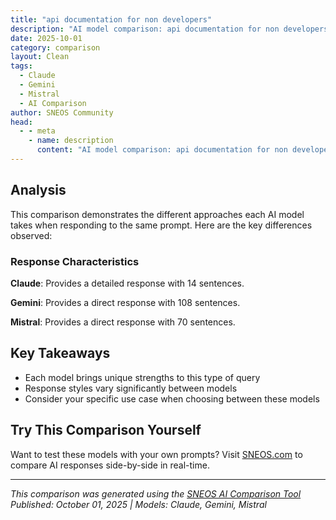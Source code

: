 ```yaml
---
title: "api documentation for non developers"
description: "AI model comparison: api documentation for non developers..."
date: 2025-10-01
category: comparison
layout: Clean
tags:
  - Claude
  - Gemini
  - Mistral
  - AI Comparison
author: SNEOS Community
head:
  - - meta
    - name: description
      content: "AI model comparison: api documentation for non developers..."
---
```


<ChatComparison
  title="api documentation for non developers"
  prompt="api documentation for non developers"
  :responses='{
    "Claude": "# API Documentation for Non-Developers\n\n## What is an API?\n\nThink of an API (Application Programming Interface) as a **digital messenger** or **waiter at a restaurant**:\n\n- You (the customer) tell the waiter what you want from the menu\n- The waiter takes your order to the kitchen (the system)\n- The kitchen prepares your food and gives it back to the waiter\n- The waiter brings your food to you\n\nAn API works the same way - it takes requests from one program and delivers responses from another program.\n\n## Real-World Examples You Use Daily\n\n### Weather App\n- **What you see**: Current temperature and forecast\n- **What\u0027s happening**: The app asks a weather API \u0022What\u0027s the weather in New York?\u0022\n- **API responds**: With temperature, humidity, forecast data\n- **You see**: \u002272\u00B0F, Sunny\u0022\n\n### Online Shopping\n- **What you do**: Enter credit card info and click \u0022Buy\u0022\n- **What\u0027s happening**: Store\u0027s website asks payment API \u0022Can you process this $50 charge?\u0022\n- **API responds**: \u0022Yes, payment approved\u0022 or \u0022No, card declined\u0022\n- **You see**: \u0022Order confirmed!\u0022 or \u0022Payment failed\u0022\n\n## Common API Concepts (In Plain English)\n\n### Endpoint\n- **Technical definition**: A specific URL where you can access an API\n- **Simple explanation**: Like a specific phone number for different departments\n  - Weather info: \u0022Call 555-WEATHER\u0022\n  - Payment processing: \u0022Call 555-PAYMENT\u0022\n\n### Request\n- **What it is**: Asking the API for something\n- **Like**: Placing an order at a drive-through\n- **Examples**: \n  - \u0022Give me today\u0027s weather\u0022\n  - \u0022Process this payment\u0022\n  - \u0022Show me my account balance\u0022\n\n### Response\n- **What it is**: The API\u0027s answer to your request\n- **Like**: Getting your food at the drive-through\n- **Examples**:\n  - Weather data\n  - \u0022Payment successful\u0022\n  - Account balance: $1,250\n\n### API Key\n- **What it is**: A special password that identifies you\n- **Like**: Your membership card at a store\n- **Why needed**: \n  - Security (only authorized users)\n  - Tracking usage\n  - Preventing abuse\n\n## Types of APIs You Encounter\n\n### 1. Social Media APIs\n**What they do**: Let apps post to or read from social platforms\n**Examples**:\n- Sharing a news article to Facebook from a news app\n- Logging into a website using your Google account\n- Posting Instagram photos from third-party apps\n\n### 2. Payment APIs\n**What they do**: Handle money transactions\n**Examples**:\n- PayPal checkout on websites\n- Apple Pay in apps\n- Stripe processing credit cards\n\n### 3. Maps APIs\n**What they do**: Provide location and mapping services\n**Examples**:\n- Store locators on websites\n- Uber showing your driver\u0027s location\n- Real estate sites showing property locations\n\n### 4. Communication APIs\n**What they do**: Send messages, emails, or calls\n**Examples**:\n- Getting text confirmations for orders\n- Video calling in apps\n- Email notifications from services\n\n## How APIs Benefit You\n\n### \u2705 Convenience\n- Don\u0027t need separate apps for everything\n- Information updates automatically\n- Seamless experiences across different services\n\n### \u2705 Choice\n- Multiple apps can use the same service\n- Switch between different apps that do similar things\n- Mix and match services you prefer\n\n### \u2705 Innovation\n- New apps can build on existing services\n- Faster development of new features\n- Creative combinations of different services\n\n## Common Questions\n\n### \u0022Is my data safe with APIs?\u0022\n- **Good APIs**: Use encryption and security measures\n- **What to look for**: Apps from reputable companies, clear privacy policies\n- **Red flags**: Apps asking for unnecessary permissions\n\n### \u0022Why do some features stop working?\u0022\n- **Reason**: The API might be down for maintenance or updates\n- **Like**: Restaurant temporarily out of an ingredient\n- **Usually**: Service returns quickly\n\n### \u0022Can I control what APIs access?\u0022\n- **Yes**: Through app permissions and account settings\n- **Examples**: \n  - Revoke access to your social media accounts\n  - Turn off location sharing\n  - Disable payment methods\n\n## When APIs Don\u0027t Work (Troubleshooting)\n\n### Common Issues You Might Notice:\n1. **Weather not updating** \u2192 Weather API might be down\n2. **Can\u0027t log in with",
    "Gemini": "Okay, let\u0027s break down API documentation for non-developers. The goal is to explain what APIs are, why they\u0027re useful, and how to understand the documentation without getting bogged down in technical jargon.\n\n**What is an API (in simple terms)?**\n\nImagine a restaurant.\n\n*   **You (the user)** want to order food.\n*   **The Menu** lists the dishes you can order (what the API offers).\n*   **The Waiter (the API)** takes your order, communicates it to the kitchen, and brings you the food. The waiter is the messenger and facilitator.\n*   **The Kitchen (the Application/Service)** prepares the food based on your order.\n\nAn API (Application Programming Interface) is like that waiter. It\u0027s a set of rules and specifications that allows different software applications to talk to each other and exchange information.  Instead of ordering food, you might be requesting data, triggering an action, or using a service.\n\n**Why are APIs important (even if you\u0027re not a developer)?**\n\nAPIs make our digital world run smoothly.  Here are some examples of how you use APIs every day, without realizing it:\n\n*   **Booking a flight:** When you search for flights on a website like Expedia or Kayak, they use APIs to connect to different airlines\u0027 databases to get flight information, prices, and availability in real-time.\n*   **Using social media login:** When a website lets you log in with your Google or Facebook account, it\u0027s using their APIs to verify your identity.\n*   **Embedding a YouTube video:** When you see a YouTube video embedded on a website, that website is using YouTube\u0027s API to display the video.\n*   **Getting weather information:**  Your weather app uses an API from a weather service to provide you with current conditions and forecasts.\n* **Payment gateways** When you pay for something online, the website uses an API to communicate with the payment service (like PayPal or Stripe) to process your transaction.\n\nIn essence, APIs allow different services to work together, creating a more connected and convenient experience for you.\n\n**Understanding API Documentation (for Non-Developers)**\n\nAPI documentation is like a detailed instruction manual for how to use the API.  It can look intimidating, but you don\u0027t need to understand everything to get the gist of it.  Focus on these key areas:\n\n1.  **Overview/Introduction:**\n\n    *   **What does this API do?** This section should give you a high-level understanding of the API\u0027s purpose.  What problem does it solve? What services does it provide?  Look for a plain-language description.\n    *   **Who is it for?**  Does the API target a specific type of user or application?\n    *   **Key Features:** Highlights of the most important capabilities of the API.\n\n2.  **Authentication:**\n\n    *   **How do you get access to use the API?** Most APIs require you to authenticate (prove who you are) before you can use them. This usually involves getting an API key or using a login system (like OAuth).\n    *   **API Key:**  A unique code that identifies your application to the API. Treat it like a password!  Don\u0027t share it publicly. The documentation will tell you how to obtain an API key (usually through a registration process).\n\n3.  **Endpoints:**\n\n    *   **What are the specific actions you can perform?** Endpoints are like specific buttons you can push to make the API do something.  Each endpoint performs a specific task, such as retrieving data, creating a new record, or updating an existing one.\n    *   **Think of Endpoints as specific menu items.** One endpoint might \u0022Get a list of all products,\u0022 another might \u0022Create a new customer account,\u0022 and another might \u0022Update a customer\u0027s address.\u0022\n    *   **Endpoint Structure:**  The documentation will list the available endpoints, usually with a name or description that tells you what they do. For example:\n        *   \u0060/users\u0060 (might retrieve a list of users)\n        *   \u0060/products/{product_id}\u0060 (might retrieve details about a specific product)\n        *   \u0060/orders\u0060 (might create a new order)\n        (Note: the \u0060/\u0060 indicates that it is a web address)\n\n4.  **Parameters/Request Body:**\n\n    *   **What information do you need to provide to the API?**  When you use an endpoint, you often need to provide additional information (parameters) to tell the API exactly what you want.\n    *   **Parameters are like ingredients.** You might need to specify the product ID, the date range, the search keywords, or other relevant details.\n    *   **Request Body (for more complex actions):**  For actions like creating or updating data, you might need to send a \u0022request body\u0022 containing all the information in a structured format (like JSON).  The documentation will tell you what fields are required and what format they should be in.  This is like providing all the details of the order to the waiter (name, address, credit card number etc).\n    *   **Example:**  If you\u0027re using the \u0060/products/{product_id}\u0060 endpoint to get details about a product, the \u0060product_id\u0060 is a parameter.\n\n5.  **Response:**\n\n    *   **What information will you get back from the API?**  The response is the data or result that the API sends back to you after you\u0027ve made a request.\n    *   **The Response is like the plate of food.** It could be a list of products, the details of a specific user, or a confirmation message.\n    *   **Response Format:** The documentation will describe the format of the response, often in JSON (JavaScript Object Notation), which is a common way to structure data. You don\u0027t need to understand the technical details of JSON, but you should be aware of the types of information that will be returned. The documentation will tell you what each field in the JSON response represents.\n    *   **Example:** The response to a \u0060/products/{product_id}\u0060 request might include the product name, description, price, and image URL.\n\n6.  **Error Codes:**\n\n    *   **What happens if something goes wrong?**  APIs use error codes to indicate problems that occurred during the request.  The documentation will list the possible error codes and what they mean.\n    *   **Error codes are like the waiter telling you:**\n        *   \u0022Sorry, that dish is not available (404 Not Found).\u0022\n        *   \u0022You are not allowed to order that (403 Forbidden).\u0022\n        *   \u0022There was a problem with your payment (500 Internal Server Error).\u0022\n    *   Understanding error codes can help you troubleshoot problems.\n\n**Tools and Resources:**\n\n*   **Postman/Insomnia:** These are tools that developers use to test APIs.  While they are aimed at developers, exploring them can give you a better sense of how APIs work. They allow you to send requests to API endpoints and see the responses.\n*   **API Marketplaces:**  Websites like RapidAPI and ProgrammableWeb list thousands of APIs that you can explore.\n*   **Online Tutorials:** Search for \u0022API tutorial for non-developers\u0022 on YouTube or Google to find introductory videos and articles.\n\n**Tips for Non-Developers Reading API Documentation:**\n\n*   **Focus on the \u0022What\u0022 and \u0022Why,\u0022 not the \u0022How\u0022:**  Don\u0027t get bogged down in the technical details of the code examples. Focus on understanding what the API does, what information it requires, and what information it returns.\n*   **Look for Examples:**  Good API documentation will include examples of how to use the API.  These examples can be very helpful in understanding the API\u0027s behavior.\n*   **Use a Glossary:**  Keep a glossary of common API terms (endpoint, parameter, response, JSON, API key, etc.) to help you understand the documentation.\n*   **Don\u0027t Be Afraid to Ask for Help:** If you\u0027re struggling to understand the documentation, don\u0027t be afraid to ask a developer for help.\n*   **Start Small:**  Focus on understanding a small part of the API first, and then gradually expand your knowledge.\n*   **Context is Key:**  Understand the overall purpose of the API and how it fits into the larger application or system.\n\n**Example: A Simple Weather API**\n\nLet\u0027s say you\u0027re looking at the documentation for a weather API.  Here\u0027s a simplified version:\n\n*   **Overview:** This API provides current weather conditions and forecasts for cities around the world.\n\n*   **Authentication:** You need an API key to use this API. You can get one by signing up for a free account at [weatherapi.example.com](weatherapi.example.com).\n\n*   **Endpoint:**\n    *   \u0060/weather\u0060 - Get the current weather for a city.\n\n*   **Parameters:**\n    *   \u0060city\u0060 (required) - The name of the city (e.g., \u0022London\u0022, \u0022New York\u0022).\n\n*   **Response (JSON):**\n\n    \u0060\u0060\u0060json\n    {\n      \u0022city\u0022: \u0022London\u0022,\n      \u0022temperature\u0022: 15,\n      \u0022condition\u0022: \u0022Cloudy\u0022,\n      \u0022humidity\u0022: 80\n    }\n    \u0060\u0060\u0060\n\n*   **Error Codes:**\n    *   400 - Invalid city name.\n    *   401 - Invalid API key.\n\n**Explanation:**\n\n*   To use this API, you would first need to get an API key.\n*   To get the weather for London, you would use the \u0060/weather\u0060 endpoint and provide the \u0060city\u0060 parameter with the value \u0022London\u0022.\n*   The API would return a JSON response containing the city name, temperature, condition, and humidity.\n*   If you entered an invalid city name, you would get a 400 error.\n*   If you used an invalid API key, you would get a 401 error.\n\n**In Summary:**\n\nAPI documentation can seem daunting, but by focusing on the key concepts and using a step-by-step approach, you can gain a basic understanding of how APIs work and how to use them. Remember to think of APIs as waiters connecting you to services and information!  Good luck!\n",
    "Mistral": "Creating API documentation for non-developers can be challenging, but it\u0027s essential to ensure that all users, regardless of their technical background, can understand and utilize the API effectively. Here are some key points to consider when creating such documentation:\n\n### 1. **Introduction**\n   - **Purpose**: Clearly state the purpose of the API and what it allows users to do.\n   - **Audience**: Specify who the documentation is intended for (e.g., business analysts, project managers, etc.).\n\n### 2. **Getting Started**\n   - **Prerequisites**: List any prerequisites or tools needed to use the API (e.g., API keys, software).\n   - **Quick Start Guide**: Provide a step-by-step guide to make the first API call.\n\n### 3. **Authentication**\n   - **Explanation**: Explain why authentication is necessary and how it works.\n   - **Steps**: Detail the steps to obtain and use authentication tokens or API keys.\n\n### 4. **Endpoints**\n   - **Overview**: List all available endpoints with a brief description of each.\n   - **Detailed Descriptions**: For each endpoint, provide:\n     - **URL**: The full URL of the endpoint.\n     - **Method**: The HTTP method (GET, POST, PUT, DELETE).\n     - **Parameters**: List required and optional parameters with examples.\n     - **Request Body**: If applicable, describe the structure of the request body.\n     - **Response**: Describe the expected response, including success and error messages.\n\n### 5. **Examples**\n   - **Real-World Scenarios**: Provide examples of common use cases with sample requests and responses.\n   - **Visual Aids**: Use diagrams, flowcharts, or screenshots to illustrate complex concepts.\n\n### 6. **Error Handling**\n   - **Common Errors**: List common errors users might encounter and how to resolve them.\n   - **Error Codes**: Provide a table of error codes with explanations.\n\n### 7. **Best Practices**\n   - **Usage Tips**: Offer tips for efficient and effective use of the API.\n   - **Rate Limits**: Explain any rate limits and how to handle them.\n\n### 8. **Support and Resources**\n   - **Contact Information**: Provide contact details for support.\n   - **Additional Resources**: Link to additional resources, such as tutorials, FAQs, and community forums.\n\n### 9. **Glossary**\n   - **Terminology**: Define any technical terms used in the documentation.\n\n### Example Documentation Structure\n\n#### Introduction\nWelcome to the XYZ API documentation. This guide is designed to help non-developers understand and use our API effectively. The XYZ API allows you to access and manage data related to [specific functionality].\n\n#### Getting Started\nBefore you begin, ensure you have the following:\n- An API key (obtainable from [link to registration page])\n- Basic understanding of HTTP methods\n\n#### Quick Start Guide\n1. **Obtain API Key**: Register at [link] to get your API key.\n2. **Make Your First Call**: Use the following URL to make a GET request:\n   \u0060\u0060\u0060\n   https://api.xyz.com/v1/data\n   \u0060\u0060\u0060\n\n#### Authentication\nTo access the API, you need an API key. Follow these steps:\n1. Register at [link].\n2. Use the API key in your requests as follows:\n   \u0060\u0060\u0060\n   https://api.xyz.com/v1/data?api_key=YOUR_API_KEY\n   \u0060\u0060\u0060\n\n#### Endpoints\n- **Get Data**: Retrieves data based on specified parameters.\n  - **URL**: \u0060https://api.xyz.com/v1/data\u0060\n  - **Method**: GET\n  - **Parameters**:\n    - \u0060api_key\u0060 (required): Your API key.\n    - \u0060filter\u0060 (optional): Filter criteria.\n  - **Response**:\n    \u0060\u0060\u0060json\n    {\n      \u0022status\u0022: \u0022success\u0022,\n      \u0022data\u0022: [\n        {\n          \u0022id\u0022: 1,\n          \u0022name\u0022: \u0022Example Data\u0022\n        }\n      ]\n    }\n    \u0060\u0060\u0060\n\n#### Examples\n- **Retrieve All Data**:\n  \u0060\u0060\u0060\n  GET https://api.xyz.com/v1/data?api_key=YOUR_API_KEY\n  \u0060\u0060\u0060\n  - **Response**:\n    \u0060\u0060\u0060json\n    {\n      \u0022status\u0022: \u0022success\u0022,\n      \u0022data\u0022: [\n        {\n          \u0022id\u0022: 1,\n          \u0022name\u0022: \u0022Example Data\u0022\n        }\n      ]\n    }\n    \u0060\u0060\u0060\n\n#### Error Handling\n- **Common Errors**:\n  - **401 Unauthorized**: Invalid API key.\n  - **404 Not Found**: Endpoint not found.\n\n#### Best Practices\n- **Rate Limits**: The API has a rate limit of 100 requests per hour. If you exceed this limit, you will receive a 429 Too Many Requests error.\n\n#### Support and Resources\n- **Contact Us**: For support, email support@xyz.com.\n- **Additional Resources**:\n  - [Tutorials](link)\n  - [FAQs](link)\n  - [Community Forum](link)\n\n#### Glossary\n- **API Key**: A unique identifier used to authenticate API requests.\n- **HTTP Method**: The type of request being made (e.g., GET, POST).\n\nBy following this structure, you can create API documentation that is accessible and useful for non-developers, ensuring they can effectively utilize the API for their needs."
  }'
  published-date="18:42"
/>

## Analysis

This comparison demonstrates the different approaches each AI model takes when responding to the same prompt. Here are the key differences observed:

### Response Characteristics

**Claude**: Provides a detailed response with 14 sentences. 

**Gemini**: Provides a direct response with 108 sentences. 

**Mistral**: Provides a direct response with 70 sentences. 

## Key Takeaways

- Each model brings unique strengths to this type of query
- Response styles vary significantly between models
- Consider your specific use case when choosing between these models

## Try This Comparison Yourself

Want to test these models with your own prompts? Visit [SNEOS.com](https://sneos.com) to compare AI responses side-by-side in real-time.

---

*This comparison was generated using the [SNEOS AI Comparison Tool](https://sneos.com)*
*Published: October 01, 2025 | Models: Claude, Gemini, Mistral*
